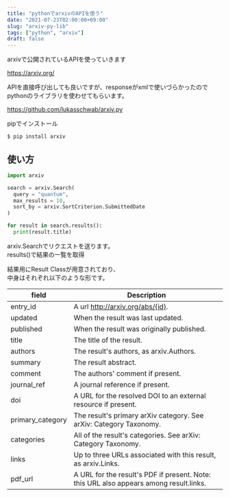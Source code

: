 ```yaml
---
title: "pythonでarxivのAPIを使う"
date: "2021-07-23T02:00:00+09:00"
slug: "arxiv-py-lib"
tags: ["python", "arxiv"]
draft: false
---
```


arxivで公開されているAPIを使っていきます

https://arxiv.org/

APIを直接呼び出しても良いですが、responseがxmlで使いづらかったので
pythonのライブラリを使わせてもらいます。

https://github.com/lukasschwab/arxiv.py

pipでインストール

```
$ pip install arxiv
```

## 使い方

```python
import arxiv

search = arxiv.Search(
  query = "quantum",
  max_results = 10,
  sort_by = arxiv.SortCriterion.SubmittedDate
)

for result in search.results():
  print(result.title)
```



arxiv.Searchでリクエストを送ります。  
results()で結果の一覧を取得  

結果用にResult Classが用意されており、  
中身はそれぞれ以下のような形です。

| field  | Description |
| - | - |
| entry_id| A url http://arxiv.org/abs/{id}. |
| updated| When the result was last updated. |
| published| When the result was originally published. |
| title| The title of the result. |
| authors| The result's authors, as arxiv.Authors. |
| summary| The result abstract. |
| comment| The authors' comment if present. |
| journal_ref| A journal reference if present. |
| doi| A URL for the resolved DOI to an external resource if present. |
| primary_category| The result's primary arXiv category. See arXiv: Category Taxonomy. |
| categories| All of the result's categories. See arXiv: Category Taxonomy. |
| links| Up to three URLs associated with this result, as arxiv.Links. |
| pdf_url| A URL for the result's PDF if present. Note: this URL also appears among result.links. |

